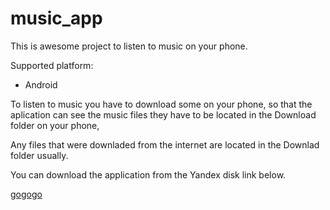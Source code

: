# music_app

This is awesome project to listen to music on your phone.

Supported platform:
- Android

To listen to music you have to download some on your phone, so that the aplication can see the music files
they have to be located in the Download folder on your phone,

Any files that were downladed from the internet are located in the Downlad folder usually.

You can download the application from the Yandex disk link below.

[gogogo](https://disk.yandex.ru/d/O9tC6GEbfikpeg)
